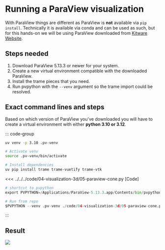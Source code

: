 # Running a ParaView visualization

With ParaView things are different as ParaView is __not__ available via `pip install`. Technically it is available via conda and can be used as such, but for this hands-on we will be using ParaView downloaded from [Kitware Website](https://www.paraview.org/download/).

## Steps needed

1. Download ParaView 5.13.3 or newer for your system.
2. Create a new virtual environment compatible with the downloaded ParaView.
3. Install the trame pieces that you need.
4. Run pvpython with the `--venv` argument so the trame import could be resolved.

## Exact command lines and steps

Based on which version of ParaView you've downloaded you will have to create a virtual environment with either __python 3.10 or 3.12__.



::: code-group

```bash [Create venv]
uv venv -p 3.10 .pv-venv
```

```bash [Install dependencies]
# Activate venv 
source .pv-venv/bin/activate

# Install dependencies
uv pip install trame trame-vuetify trame-vtk
```

<<< ../../../code/04-visualization-3d/05-paraview-cone.py [Code]


```python [Run]
# shortcut to pvpython
export PVPYTHON=/Applications/ParaView-5.13.3.app/Contents/bin/pvpython 

# Run from repo
$PVPYTHON --venv .pv-venv ./code/04-visualization-3d/05-paraview-cone.py
```

::: 

## Result


![](/python/04/pv-trame.png)